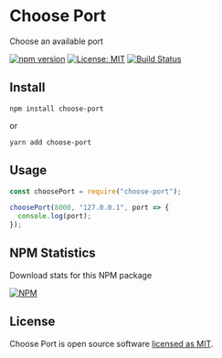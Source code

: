 # Choose Port

Choose an available port

[![npm version](https://badge.fury.io/js/choose-port.svg)](https://www.npmjs.com/package/choose-port) [![License: MIT](https://img.shields.io/badge/License-MIT-yellow.svg)](https://github.com/andrelmlins/choose-port/blob/master/LICENSE) [![Build Status](https://travis-ci.com/andrelmlins/choose-port.svg?branch=master)](https://travis-ci.com/andrelmlins/choose-port)

## Install

```
npm install choose-port
```

or

```
yarn add choose-port
```

## Usage

```js
const choosePort = require("choose-port");

choosePort(8000, "127.0.0.1", port => {
  console.log(port);
});
```

## NPM Statistics

Download stats for this NPM package

[![NPM](https://nodei.co/npm/choose-port.png)](https://nodei.co/npm/choose-port/)

## License

Choose Port is open source software [licensed as MIT](https://github.com/andrelmlins/choose-port/blob/master/LICENSE).
